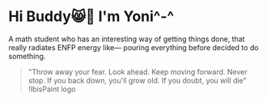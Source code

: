 # Hi Buddy😸👋 I'm Yoni^-^
A math student who has an interesting way of getting things done, that really radiates ENFP energy like— pouring everything before decided to do something. 
>"Throw away your fear. Look ahead. Keep moving forward. Never stop. If you back down, you'll grow old. If you doubt, you will die"
!IbisPaint logo